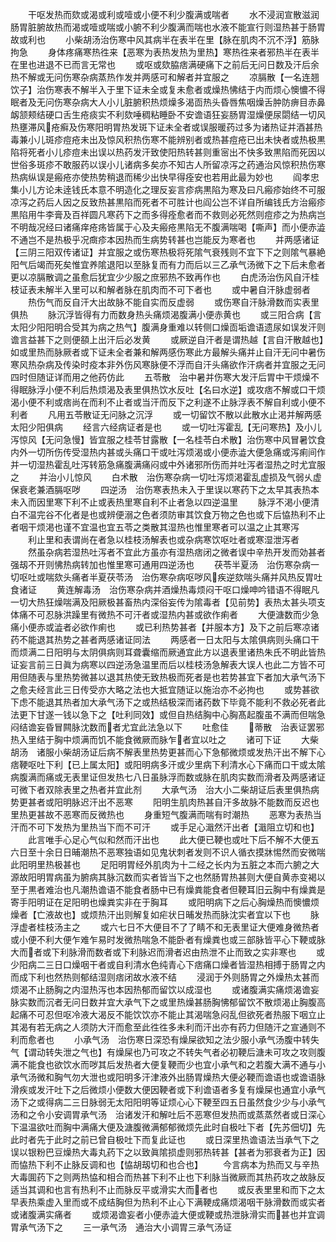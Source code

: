 <!-- { "loadSidebar": true } -->
　　干呕发热而欬或渴或利或噎或小便不利少腹满或喘者
　　水不浸润宣散滋润肠胃脏腑故热而渴或噎或喘或小腑不利少腹满而喘也水液不能宣行则湿热甚于肠胃故或利也
　　小柴胡汤治伤寒中风其病半在表半在里【脉在肌肉不沉不浮】筋脉拘急
　　身体疼痛寒热徃来【恶寒为表热发热为里热】寒热徃来者邪热半在表半在里也进退不已而言无常也
　　或呕或欬脇痞满硬痛下之前后无问日数及汗后余热不解或无问伤寒杂病蒸热作发并两感可和解者并宜服之
　　凉膈散【一名连翘饮子】治伤寒表不解半入于里下证未全或复未愈者或燥热怫结于内而烦心懊憹不得眠者及无问伤寒杂病大人小儿脏腑积热烦燥多渴靣热头昏唇焦咽燥舌肿防痹目赤鼻衂颔颊结硬口舌生疮痰实不利欬唾稠粘睡卧不安谵语狂妄肠胃湿燥便尿閟结一切风热壅滞风疮癣及伤寒阳明胃热发斑下证未全者或误服暖药过多为诸热证并酒甚热毒兼小儿斑疹痘疮未出及惊风积热伤寒不能辨别者或热甚痘疮已出未快者或热极黒陷将死者小儿疹痘未出误以热药发汗致使阳热转甚则重宻出不快多致黒陷而死因以世俗多斑疹不敢服药以误小儿诸病多矣亦不知古人所留凉泻之药通治风惊积热伤寒热病纵误是瘢疮亦使热势稍退而稀少出快早得痊安也若用此最为妙也
　　阎孝忠集小儿方论未逹钱氏本意不明造化之理反妄言疹病黒陷为寒及曰凡瘢疹始终不可服凉泻之药后人因之反致热甚黒陷而死者不可胜计也阎公岂不详自所编钱氏方治瘢疹黒陷用牛李膏及百祥圆凡寒药下之而多得痊愈者而不救则必死然则痘疹之为热病岂不明哉况经曰诸痛痒疮疡皆属于心及夫瘢疮黒陷无不腹满喘喝【嘶声】而小便赤澁不通岂不是热极乎况癍疹本因热而生病势转甚也岂能反为寒者也
　　并两感诸证【三阴三阳双传诸证】并宜服之或伤寒热极将死隂气衰残则不宜下下之则隂气暴絶阳气后竭而死矣惟宜养隂退阳以至脉复而有力而后以三乙承气汤微下之下后未愈者更以凉膈散调之虽愈后犹宜少少服之庶邪热不致再作也
　　白虎汤治伤风自汗桂枝证表未解半入里可以和解者脉在肌肉而不可下者也
　　或中暑自汗脉虚弱者
　　热伤气而反自汗大出故脉不能自实而反虚弱
　　或伤寒自汗脉滑数而实表里俱热
　　脉沉浮皆得有力而数身热头痛烦渴腹满小便赤黄也
　　或三阳合病【言太阳少阳阳明合受其为病之热气】腹满身重难以转侧口燥靣垢谵语遗尿如误发汗则谵言益甚下之则便頟上出汗后必发黄
　　或厥逆自汗者是谓热越【言自汗散越也】如或里热而脉厥者或下证未全者兼和解两感伤寒此方最解头痛并止自汗无问中暑伤寒风热杂病及传染时疫本非外伤风寒脉便不浮而自汗头痛欲作汗病者并宜服之无问四时但随证详而用之他药仿此
　　五苓散　治中暑并伤寒大发汗后胃中干烦燥不得眠脉浮小便不利后热烦渴及表里俱热饮水反吐【名曰水逆】或攻痞不解或口干烦渴小便不利或痞尚在而利不止者或当汗而反下之利遂不止脉浮表不解自利或小便不利者
　　凡用五苓散证无问脉之沉浮
　　或一切留饮不散以此散水止渇并解两感太阳少阳俱病
　　经言六经病证者是也
　　或一切吐泻霍乱【无问寒热】及小儿泻惊风【无问急慢】皆宜服之桂苓甘露散【一名桂苓白术散】治伤寒中风冒暑饮食内外一切所伤传受湿热内甚或头痛口干或吐泻烦渴或小便赤澁大便急痛或泻痢间作并一切湿热霍乱吐泻转筋急痛腹满痛闷或中外诸邪所伤而并吐泻者湿热之时尤宜服之
　　并治小儿惊风
　　白术散　治伤寒杂病一切吐泻烦渇霍乱虚损及气弱乆虚保衰老兼酒膈呕哕
　　四逆汤　治伤寒表热未入于里误以寒药下之太早其表热本未入而因里寒下利不止或表热里寒自利不止者急以四逆温里
　　脉浮不渇小便清白不温完谷不化者是也或辨便溺之色者须防审其饮食万物之色也或下后恊热利不止者咽干烦渇也谨不宜温也宜五苓之类散其湿热也惟里寒者可以温之止其寒泻
　　利止里和表谓尚在者急以桂枝汤解表也或杂病寒饮呕吐者或寒湿泄泻者
　　然虽杂病若湿热吐泻者不宜此方虽亦有湿热痞闭之微者误中辛热开发而効甚者强刼不开则怫热病转加也惟里寒可通用四逆汤也
　　茯苓半夏汤　治伤寒杂病一切呕吐或喘欬头痛者半夏茯苓汤　治伤寒杂病呕哕风疾逆欬喘头痛并风热反胃吐食诸证
　　黄连解毒汤　治伤寒杂病并酒燥热毒烦闷干呕口燥呻吟错语不得眠凡一切大热狂燥喘满及阳厥极甚畜热内深俗妄传为隂毒者【见前势】表热太甚头项支体痛不可忍脉洪躁里有微热不可汗者或湿热内甚或欲作痢者
　　大便溏数而少急痛小便赤或澁者必欲作痢也
　　或已利热势甚者【并服本方】及下之前后寒凉诸药不能退其热势之甚者两感诸证同法
　　两感者一日太阳与太隂俱病则头痛口干而烦满二日阳明与太阴俱病则耳聋囊缩而厥通宜此方以退表里诸热朱氏不明此皆热证妄言前三日眞为病寒以四逆汤急温里而后以桂枝汤急解表大误人也此二方皆不可用但随表与里热势微甚以退其热使无致热极而死者是也若势甚宜下者加大承气汤下之愈夫经言此三日传受亦大略之法也大抵宜随证以施治亦不必拘也
　　或势甚欲下虑不能退其热者加大承气汤下之或热结极深而诸药数下毕竟不能利不救必死者此法更下甘遂一钱以急下之【吐利同效】或但自热结胸中心胸髙起腹虽不满而但喘急闷结谵妄昏冒闗脉沈数而者尤宜此法急以下
　　吐愈佳
　　蒂散　治表证罢邪热入里结于胸中烦满而饥不能食微厥而脉乍者宜以吐之
　　诸可下证
　　大柴胡汤　诸服小柴胡汤证后病不解表里热势更甚而心下急郁微烦或发热汗出不解下心痞鞕呕吐下利【已上属太阳】或阳明病多汗或少里病下利清水心下痛而口干或太隂病腹满而痛或无表里证但发热七八日虽脉浮而数或脉在肌肉实数而滑者及两感诸证可微下者双除表里之热者并宜此剂
　　大承气汤　治大小二柴胡证后表里俱热病势更甚者或阳明脉迟汗出不恶寒
　　阳明生肌肉热甚自汗多故脉不能数而反迟也里热更甚故不恶寒而反微热也
　　身重短气腹满而喘有时潮热
　　恶寒为表热当汗而不可下发热为里热当下而不可汗
　　或手足心濈然汗出者【濈阻立切和也】
　　此言唯手心足心气似和然而汗出也
　　此大便已鞕也或吐下后不解不大便五六日至十余日日晡潮热不恶寒独语如见鬼状刺者发则不识人循衣摸牀惕然而安微喘此阳明里热极甚也
　　足阳明胃经外肌肉为十二经之长内为五脏之本而六腑之大源故阳明胃病虽为腑病其脉沉数而实者皆当下之也然肠胃热甚则大便自黄赤变褐以至于黒者难治也凡潮热谵语不能食者肠中已有燥粪能食者但鞕耳旧云胸中有燥粪是寄手阳明证在足阳明也燥粪实非在于胸耳
　　或阳明病下之后心胸燥热而懊憹烦燥者【亡液故也】或烦热汗出则解复如疟状日晡发热而脉沈实者宜以下也
　　脉浮虚者桂枝汤主之
　　或六七日不大便目不了了睛不和无表里证大便难身微热者或小便不利大便乍难乍易时发微热喘急不能卧者有燥粪也或三部脉皆平心下鞕或脉大而者或下利脉滑而数者或下利脉迟而滑者迟由热泄不止而致之实非寒也
　　或少阳病二三日口燥咽干者或自利清水色纯青心下痞痛口燥者皆湿热相搏于肠胃之内而成下利也然热则郁结湿则痞闭故水液不结
　　浸润于外则肠胃之外燥热太甚而烦渴不止肠胸之内湿热泻也本因热郁而留饮以成湿也
　　或诸腹满实痛烦渴谵妄脉实数而沉者无问日数并宜大承气下之或里热燥甚肠胸怫郁留饮不散烦渴止胸腹高起痛不可忍但呕冷液大渴反不能饮饮亦不能止其渴喘急闷乱但欲死者热服下咽立止其渴有若无病之人须防大汗而愈至此徃徃多未利而汗出亦有药力但随汗之宣通则不利而愈者也
　　小承气汤　治伤寒日深恐有燥屎欲知之法少服小承气汤腹中转失气【谓动转失泄之气也】有燥屎也乃可攻之不转失气者必初鞕后溏未可攻之攻则腹满不能食也欲饮水而哕其后发热者大便复鞕而少也宜小承气和之若腹大满不通与小承气汤微和胸气勿大泄也或阳明多汗津液外出肠胃燥热大便必鞕而谵语也或谵语脉滑疾或发汗吐下之后微烦小便数大便因鞕者或下利谵语者多复有燥屎也通宜小承气汤下之或得病二三日脉弱无太阳阳明等证烦心心下鞕至四五日虽然食少少与小承气汤和之令小安调胃承气汤　治诸发汗和解吐后不恶寒但发热而或蒸蒸然者或日深心下温温欲吐而胸中满痛大便及溏腹微满郁郁微烦先此时自极吐下者【先苏佃切】先此时者先于此时之前已曾自极吐下而复此证也
　　或日深里热谵语法当承气下之误以银粉巴豆燥热大毒丸药下之以致眞隂损虚则邪热转甚【甚者为邪衰者为正】因而恊热下利不止脉反调和也【恊胡刼切和也合也】
　　今言病本为热而又与辛热大毒圎药下之则两热恊和相合而热甚下利不止也下利脉当微厥而其热药攻之故脉反适当其调和也言有热利不止而脉反平或滑实大而者也
　　或反表里里和而下之太早表热乘虚入里而或不成结胸但为热利不止心下满鞕成痛烦渴咽干脉滑数而或实者或诸腹满实痛者
　　或烦渴谵妄者小便赤澁大便或鞕或热泄脉滑实而甚也并宜调胃承气汤下之
　　三一承气汤　通治大小调胃三承气汤证

